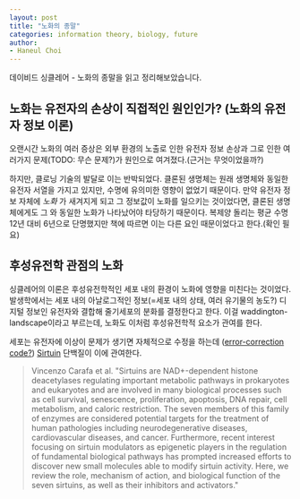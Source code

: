 ```yaml
---
layout: post
title: "노화의 종말"
categories: information theory, biology, future
author: 
- Haneul Choi
---
```


데이비드 싱클레어 - 노화의 종말을 읽고 정리해보았습니다.

## 노화는 유전자의 손상이 직접적인 원인인가? (노화의 유전자 정보 이론)
오랜시간 노화의 여러 증상은 외부 환경의 노출로 인한 유전자 정보 손상과 그로 인한 여러가지 문제(TODO: 무슨 문제?)가 원인으로 여겨졌다.(근거는 무엇이었을까?)

하지만, 클로닝 기술의 발달로 이는 반박되었다. 클론된 생명체는 원래 생명체와 동일한 유전자 서열을 가지고 있지만, 수명에 유의미한 영향이 없었기 때문이다. 만약 유전자 정보 자체에 _노화_ 가 새겨지게 되고 그 정보값이 노화를 일으키는 것이었다면, 클론된 생명체에게도 그 와 동일한 노화가 나타났어야 타당하기 때문이다.
복제양 돌리는 평균 수명 12년 대비 6년으로 단명했지만 책에 따르면 이는 다른 요인 때문이었다고 한다.(확인 필요)

## 후성유전학 관점의 노화
싱클레어의 이론은 후성유전학적인 세포 내의 환경이 노화에 영향을 미친다는 것이었다. 발생학에서는 세포 내의 아날로그적인 정보(=세포 내의 상태, 여러 유기물의 농도?) 디지털 정보인 유전자와 결합해 줄기세포의 분화를 결정한다고 한다.
이걸 waddington-landscape이라고 부르는데, 노화도 이처럼 후성유전학적 요소가 관여를 한다. 

세포는 유전자에 이상이 문제가 생기면 자체적으로 수정을 하는데 ([error-correction code?](https://en.wikipedia.org/wiki/Error_correction_code)) [Sirtuin]([https://www.aginganddisease.org/EN/10.14336/AD.2019.0820#:~:text=Ageing%20is%20a%20conserved%20phenomenon,regulation%20of%20diverse%20cellular%20processes.](https://www.ncbi.nlm.nih.gov/pmc/articles/PMC4879741/)https://www.ncbi.nlm.nih.gov/pmc/articles/PMC4879741/)
단백질이 이에 관여한다.

> Vincenzo Carafa et al. "Sirtuins are NAD+-dependent histone deacetylases regulating important metabolic pathways in prokaryotes and eukaryotes and are involved in many biological processes such as cell survival, senescence, proliferation, apoptosis, DNA repair, cell metabolism, and caloric restriction. The seven members of this family of enzymes are considered potential targets for the treatment of human pathologies including neurodegenerative diseases, cardiovascular diseases, and cancer. Furthermore, recent interest focusing on sirtuin modulators as epigenetic players in the regulation of fundamental biological pathways has prompted increased efforts to discover new small molecules able to modify sirtuin activity. Here, we review the role, mechanism of action, and biological function of the seven sirtuins, as well as their inhibitors and activators."
